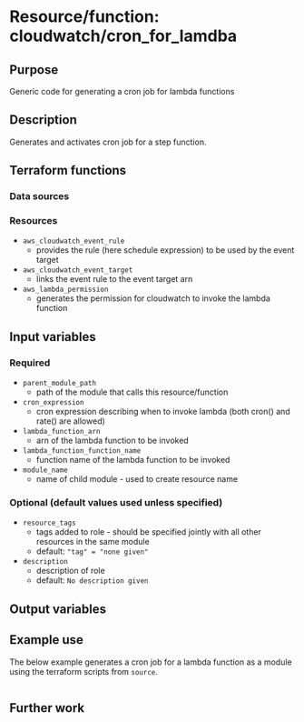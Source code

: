 # Resource/function: cloudwatch/cron_for_lamdba

## Purpose
Generic code for generating a cron job for lambda functions

## Description
Generates and activates cron job for a step function.

## Terraform functions

### Data sources

### Resources
- `aws_cloudwatch_event_rule`
    - provides the rule (here schedule expression) to be used by the event target 
- `aws_cloudwatch_event_target` 
    - links the event rule to the event target arn
- `aws_lambda_permission` 
    - generates the permission for cloudwatch to invoke the lambda function

## Input variables
### Required
- `parent_module_path`
    - path of the module that calls this resource/function
- `cron_expression`
    - cron expression describing when to invoke lambda (both cron() and rate() are allowed)
- `lambda_function_arn`
    - arn of the lambda function to be invoked
- `lambda_function_function_name`
    - function name of the lambda function to be invoked
- `module_name`
    - name of child module - used to create resource name

### Optional (default values used unless specified)
- `resource_tags`
    - tags added to role - should be specified jointly with all other resources in the same module
    - default: `"tag" = "none given"`
- `description`
    - description of role
    - default: `No description given`

## Output variables


## Example use
The below example generates a cron job for a lambda function as a module using the terraform scripts from `source`.
```sql

```

## Further work
